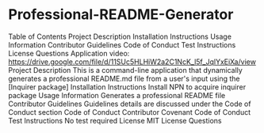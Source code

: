 # Professional-README-Generator 
Table of Contents
Project Description
Installation Instructions
Usage Information
Contributor Guidelines
Code of Conduct
Test Instructions
License
Questions
Application video:
https://drive.google.com/file/d/11SUc5HLHiW2a2C1NcK_l5f_JqlYxEiXa/view
Project Description
This is a command-line application that dynamically generates a professional README.md file from a user's input using the [Inquirer package]
Installation Instructions
Install NPN to acquire inquirer package
Usage Information
Generates a professional README file
Contributor Guidelines
Guidelines details are discussed under the Code of Conduct section
Code of Conduct
Contributor Covenant Code of Conduct
Test Instructions
No test required
License
MIT License
Questions
